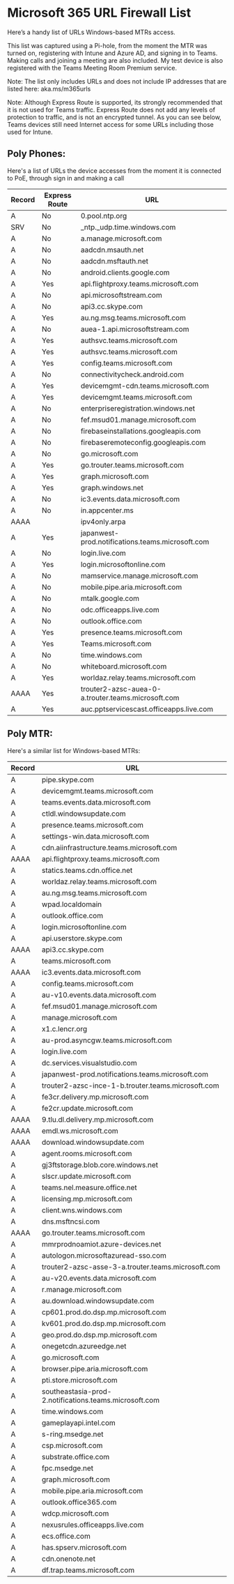 # Microsoft 365 URL Firewall List

Here’s a handy list of URLs Windows-based MTRs access.

This list was captured using a Pi-hole, from the moment the MTR was turned on, registering with Intune and Azure AD, and signing in to Teams. Making calls and joining a meeting are also included. My test device is also registered with the Teams Meeting Room Premium service.

Note: The list only includes URLs and does not include IP addresses that are listed here: aka.ms/m365urls

Note: Although Express Route is supported, its strongly recommended that it is not used for Teams traffic. Express Route does not add any levels of protection to traffic, and is not an encrypted tunnel. As you can see below, Teams devices still need Internet access for some URLs including those used for Intune.

## Poly Phones:

Here's a list of URLs the device accesses from the moment it is connected to PoE, through sign in and making a call


| Record   | Express Route | URL         |
|:------|------------|-------------| 
|     A | No | 0.pool.ntp.org |
|     SRV | No | _ntp._udp.time.windows.com |
|     A | No |a.manage.microsoft.com |
|     A |	No | aadcdn.msauth.net |
|     A | No | aadcdn.msftauth.net |
|     A | No | android.clients.google.com |
|     A |	Yes | api.flightproxy.teams.microsoft.com |
|     A |	No | api.microsoftstream.com |
|     A |	No | api3.cc.skype.com |
|     A |	Yes| au.ng.msg.teams.microsoft.com |
|     A |	No | auea-1.api.microsoftstream.com |
|     A |	Yes | authsvc.teams.microsoft.com |
|     A |	Yes | authsvc.teams.microsoft.com |
|     A |	Yes | config.teams.microsoft.com |
|     A |	No | connectivitycheck.android.com |
|     A |	Yes | devicemgmt-cdn.teams.microsoft.com |
|     A |	Yes | devicemgmt.teams.microsoft.com |
|     A |	No | enterpriseregistration.windows.net |
|     A |	No | fef.msud01.manage.microsoft.com |
|     A |	No | firebaseinstallations.googleapis.com |
|     A |	No | firebaseremoteconfig.googleapis.com |
|     A |	No | go.microsoft.com | 
|     A |	Yes | go.trouter.teams.microsoft.com |
|     A |	Yes | graph.microsoft.com |
|     A |	Yes | graph.windows.net |
|     A |	No | ic3.events.data.microsoft.com |
|     A |	No | in.appcenter.ms |
|     AAAA |	| ipv4only.arpa |
|     A | Yes| japanwest-prod.notifications.teams.microsoft.com |
|     A |	No | login.live.com |
|     A |	Yes | login.microsoftonline.com |
|     A |	No | mamservice.manage.microsoft.com |
|     A |	No | mobile.pipe.aria.microsoft.com |
|     A |	No | mtalk.google.com |
|     A | No | odc.officeapps.live.com |
|     A |	No | outlook.office.com |
|     A |	Yes | presence.teams.microsoft.com |
|     A |	Yes | Teams.microsoft.com |
|     A |	No | time.windows.com |
|     A |	No | whiteboard.microsoft.com |
|     A |	Yes | worldaz.relay.teams.microsoft.com |
|     AAAA | Yes |trouter2-azsc-auea-0-a.trouter.teams.microsoft.com |
|     A |	Yes | auc.pptservicescast.officeapps.live.com |


## Poly MTR:

Here's a similar list for Windows-based MTRs:

| Record    | URL         |
|:------|-------------| 
|     A | pipe.skype.com
|     A | devicemgmt.teams.microsoft.com
|     A | teams.events.data.microsoft.com
|     A | ctldl.windowsupdate.com
|     A | presence.teams.microsoft.com
|     A | settings-win.data.microsoft.com
|     A | cdn.aiinfrastructure.teams.microsoft.com
|     AAAA | api.flightproxy.teams.microsoft.com
|     A | statics.teams.cdn.office.net
|     A | worldaz.relay.teams.microsoft.com
|     A | au.ng.msg.teams.microsoft.com
|     A | wpad.localdomain
|     A | outlook.office.com
|     A | login.microsoftonline.com
|     A | api.userstore.skype.com
|     AAAA | api3.cc.skype.com
|     A | teams.microsoft.com
|     AAAA | ic3.events.data.microsoft.com
|     A | config.teams.microsoft.com
|     A | au-v10.events.data.microsoft.com
|     A | fef.msud01.manage.microsoft.com
|     A | manage.microsoft.com
|     A | x1.c.lencr.org
|     A | au-prod.asyncgw.teams.microsoft.com
|     A | login.live.com
|     A | dc.services.visualstudio.com
|     A | japanwest-prod.notifications.teams.microsoft.com
|     A | trouter2-azsc-ince-1-b.trouter.teams.microsoft.com
|     A | fe3cr.delivery.mp.microsoft.com
|     A | fe2cr.update.microsoft.com
|     AAAA | 9.tlu.dl.delivery.mp.microsoft.com
|     AAAA | emdl.ws.microsoft.com
|     AAAA | download.windowsupdate.com
|     A | agent.rooms.microsoft.com
|     A | gj3ftstorage.blob.core.windows.net
|     A | slscr.update.microsoft.com
|     A | teams.nel.measure.office.net
|     A | licensing.mp.microsoft.com
|     A | client.wns.windows.com
|     A | dns.msftncsi.com
|     AAAA | go.trouter.teams.microsoft.com
|     A | mmrprodnoamiot.azure-devices.net
|     A | autologon.microsoftazuread-sso.com
|     A | trouter2-azsc-asse-3-a.trouter.teams.microsoft.com
|     A | au-v20.events.data.microsoft.com
|     A | r.manage.microsoft.com
|     A | au.download.windowsupdate.com
|     A | cp601.prod.do.dsp.mp.microsoft.com
|     A | kv601.prod.do.dsp.mp.microsoft.com
|     A | geo.prod.do.dsp.mp.microsoft.com
|     A | onegetcdn.azureedge.net
|     A | go.microsoft.com
|     A | browser.pipe.aria.microsoft.com
|     A | pti.store.microsoft.com
|     A | southeastasia-prod-2.notifications.teams.microsoft.com
|     A | time.windows.com
|     A | gameplayapi.intel.com
|     A | s-ring.msedge.net
|     A | csp.microsoft.com
|     A | substrate.office.com
|     A | fpc.msedge.net
|     A | graph.microsoft.com
|     A | mobile.pipe.aria.microsoft.com
|     A | outlook.office365.com
|     A | wdcp.microsoft.com
|     A | nexusrules.officeapps.live.com
|     A | ecs.office.com
|     A | has.spserv.microsoft.com
|     A | cdn.onenote.net
|     A | df.trap.teams.microsoft.com
